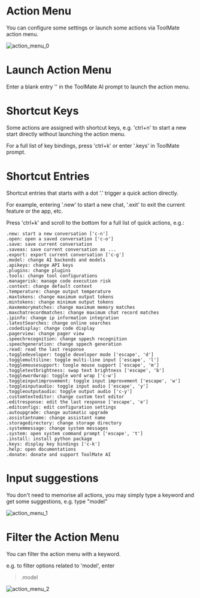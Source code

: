 # Action Menu

You can configure some settings or launch some actions via ToolMate action menu.

![action_menu_0](https://github.com/eliranwong/letmedoit/assets/25262722/5519d920-94db-4575-b66f-0f4a7549544e)

# Launch Action Menu

Enter a blank entry '' in the ToolMate AI prompt to launch the action menu.

# Shortcut Keys

Some actions are assigned with shortcut keys, e.g. 'ctrl+n' to start a new start directly without launching the action menu.

For a full list of key bindings, press 'ctrl+k' or enter '.keys' in ToolMate prompt.

# Shortcut Entries

Shortcut entries that starts with a dot '.' trigger a quick action directly.

For example, entering '.new' to start a new chat, '.exit' to exit the current feature or the app, etc.

Press 'ctrl+k' and scroll to the bottom for a full list of quick actions, e.g.:

```
.new: start a new conversation ['c-n']
.open: open a saved conversation ['c-o']
.save: save current conversation
.saveas: save current conversation as ...
.export: export current conversation ['c-g']
.model: change AI backends and models
.apikeys: change API keys
.plugins: change plugins
.tools: change tool configurations
.managerisk: manage code execution risk
.context: change default context
.temperature: change output temperature
.maxtokens: change maximum output tokens
.mintokens: change minimum output tokens
.maxmemorymatches: change maximum memory matches
.maxchatrecordmatches: change maximum chat record matches
.ipinfo: change ip information integration
.latestSearches: change online searches
.codedisplay: change code display
.pagerview: change pager view
.speechrecognition: change sppech recognition
.speechgeneration: change sppech generation
.read: read the last response
.toggledeveloper: toggle developer mode ['escape', 'd']
.togglemultiline: toggle multi-line input ['escape', 'l']
.togglemousesupport: toogle mouse support ['escape', 'm']
.toggletextbrightness: swap text brightness ['escape', 'b']
.togglewordwrap: toggle word wrap ['c-w']
.toggleinputimprovement: toggle input improvement ['escape', 'w']
.toggleinputaudio: toggle input audio ['escape', 'y']
.toggleoutputaudio: toggle output audio ['c-y']
.customtexteditor: change custom text editor
.editresponse: edit the last response ['escape', 'e']
.editconfigs: edit configuration settings
.autoupgrade: change automatic upgrade
.assistantname: change assistant name
.storagedirectory: change storage directory
.systemmessage: change system messages
.system: open system command prompt ['escape', 't']
.install: install python package
.keys: display key bindings ['c-k']
.help: open documentations
.donate: donate and support ToolMate AI
```

# Input suggestions

You don't need to memorise all actions, you may simply type a keyword and get some suggestions, e.g. type "model"

![action_menu_1](https://github.com/eliranwong/letmedoit/assets/25262722/0030aa56-8806-4ec7-b578-007202bc24ce)

# Filter the Action Menu

You can filter the action menu with a keyword.

e.g. to filter options related to 'model', enter

> .model

![action_menu_2](https://github.com/eliranwong/letmedoit/assets/25262722/4e552377-7568-49e6-88ad-c7c6dc3a984e)
